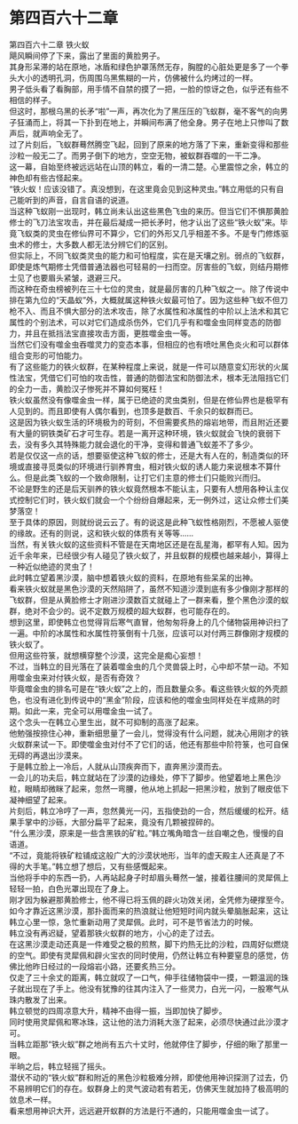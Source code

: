 # 第四百六十二章

第四百六十二章 铁火蚁\
飓风瞬间停了下来，露出了里面的黄脸男子。\
其身形呆滞的站在原地，冰盾和绿色护罩荡然无存，胸膛的心脏处更是多了一个拳头大小的透明孔洞，伤周围乌黑焦糊的一片，仿佛被什么灼烤过的一样。\
男子低头看了看胸部，用手情不自禁的摸了一把，一脸的惊讶之色，似乎还有些不相信的样子。\
但这时，那根乌黑的长矛“啦”一声，再次化为了黑压压的飞蚁群，毫不客气的向男子狂涌而上，将其一下扑到在地上，并瞬间布满了他全身。男子在地上只惨叫了数声后，就声响全无了。\
过了片刻后，飞蚁群蓦然腾空飞起，回到了原来的地方落了下来，重新变得和那些沙粒一般无二了。而男子倒下的地方，空空无物，被蚁群吞噬的一干二净。\
这一幕，自始至终被远远站在山顶的韩立，看的一清二楚。心里震惊之余，韩立的神色却有些古怪起来。\
“铁火蚁！应该没错了。真没想到，在这里竟会见到这种灵虫。”韩立用低的只有自己能听到的声音，自言自语的说道。\
当这种飞蚁刚一出现时，韩立尚未认出这些黑色飞虫的来历。但当它们不惧那黄脸修士的飞刀法宝攻击，并在最后凝成一把长矛时，他才认出了这些“铁火蚁”来。毕竟飞蚁类的灵虫在修仙界可不算少，它们的外形又几乎相差不多。不是专门修炼驱虫术的修士，大多数人都无法分辨它们的区别。\
但实际上，不同飞蚁类灵虫的能力和可怕程度，实在是天壤之别。弱点的飞蚁群，即使是炼气期修士凭借普通法器也可轻易的一扫而空。厉害些的飞蚁，则结丹期修士见了也要眉头紧皱，退避三尺。\
而这种在奇虫榜被列在三十七位的灵虫，就是最厉害的几种飞蚁之一。除了传说中排在第九位的“天晶蚁”外，大概就属这种铁火蚁最可怕了。因为这些种飞蚁不但刀枪不入、而且不惧大部分的法术攻击，除了水属性和冰属性的中阶以上法术和其它属性的个别法术，可以对它们造成杀伤外，它们几乎有和噬金虫同样变态的防御力，并且在抵挡法宝直接攻击方面，更胜噬金虫一等。\
当然它们没有噬金虫吞噬灵力的变态本事，但相应的也有喷吐黑色炎火和可以群体组合变形的可怕能力。\
有了这些能力的铁火蚁群，在某种程度上来说，就是一件可以随意变幻形状的火属性法宝，凭借它们可怕的攻击性，普通的防御法宝和防御法术，根本无法阻挡它们的全力一击，黄脸汉子惨死并不算如何冤枉！\
铁火蚁虽然没有像噬金虫一样，属于已绝迹的灵虫类别，但是在修仙界也是极罕有人见到的。而且即使有人偶尔看到，也顶多是数百、千余只的蚁群而已。\
这是因为铁火蚁生活的环境极为的苛刻，不但需要炙热的熔岩地带，而且附近还要有大量的铜铁类矿石才可生存。若是一离开这种环境，铁火蚁就会飞快的衰弱下去，没有多久其特殊能力就会退化的干净，变得和普通飞蚁差不了多少。\
若是仅仅这一点的话，想要驱使这种飞蚁的修士，还是大有人在的，制造类似的环境或直接寻觅类似的环境进行驯养育虫，相对铁火蚁的诱人能力来说根本不算什么。但是此类飞蚁的一个致命限制，让打它们主意的修士们只能败兴而归。\
不论是野生的还是后天驯养的铁火蚁竟然根本不能认主，只要有人想用各种认主仪式控制它们时，铁火蚁们就会一个个纷纷自爆起来，无一例外过，这让众修士们美梦落空！\
至于具体的原因，则就纷说云云了。有的说这是此种飞蚁性格刚烈，不愿被人驱使的缘故。还有的则说，这和铁火蚁的体质有关等等……\
当然，有关铁火蚁的这些资料不管是在天南地区还是在乱星海，都罕有人知。因为近千余年来，已经很少有人碰见了铁火蚁了，并且蚁群的规模也越来越小，算得上一种近似绝迹的灵虫了！\
此时韩立望着黑沙漠，脑中想着铁火蚁的资料，在原地有些呆呆的出神。\
看来铁火蚁就是黑色沙漠的天然陷阱了，虽然不知道沙漠到底有多少像刚才那样的飞蚁群，但是从黄脸修士才刚进沙漠数百丈就碰上了一群来看，整个黑色沙漠的蚁群，绝对不会少的。说不定数万规模的超大蚁群，也可能存在的。\
想到这里，即使韩立也觉得背后寒气直冒，他匆匆将身上的几个储物袋用神识扫了一遍。中阶的冰属性和水属性符箓倒有十几张，应该可以对付两三群像刚才规模的铁火蚁了。\
但用这些符箓，就想横穿整个沙漠，这完全是痴心妄想！\
不过，当韩立的目光落在了装着噬金虫的几个灵兽袋上时，心中却不禁一动。不知用噬金虫来对付铁火蚁，是否有奇效？\
毕竟噬金虫的排名可是在“铁火蚁”之上的，而且数量众多。看这些铁火蚁的外壳颜色，也没有进化到传说中的“黑金”阶段，应该和他的噬金虫同样处在半成熟的时期。如此一来，完全可以用噬金虫一试了。\
这个念头一在韩立心里生出，就不可抑制的高涨了起来。\
他勉强按捺住心神，重新细思量了一会儿，觉得没有什么问题，就决心用刚才的铁火蚁群来试一下。即使噬金虫对付不了它们的话，他还有那些中阶符箓，也可自保无碍的再退出沙漠来。\
于是韩立脸上一冷后，人就从山顶疾奔而下，直奔黑沙漠而去。\
一会儿的功夫后，韩立就站在了沙漠的边缘处，停下了脚步。他望着地上黑色沙粒，眼睛却微眯了起来，忽然一弯腰，他从地上抓起一把黑沙粒，放到了眼皮低下凝神细望了起来。\
片刻后，韩立冷哼了一声，忽然黄光一闪，五指使劲的一合，然后缓缓的松开。结果手掌中的沙砾，大部分扁平了起来，竟没有几颗被捏碎的。\
“什么黑沙漠，原来是一些含黑铁的矿粒。”韩立嘴角暗含一丝自嘲之色，慢慢的自语道。\
“不过，竟能将铁矿粒铺成这般广大的沙漠状地形，当年的虚天殿主人还真是了不得的大手笔。”韩立想了想后，又有些感慨起来。\
当他将手中的东西一扔，人再站起身子时却眉头蓦然一皱，接着往腰间的灵犀佩上轻轻一拍，白色光罩出现在了身上。\
刚才因为躲避那黄脸修士，他不得已将玉佩的辟火功效关闭，全凭修为硬撑至今。如今才靠近这黑沙漠，那扑面而来的热浪就让他短短时间内就头晕脑胀起来，这让韩立心里一惊，急忙重新动用了灵犀佩。此时，可不是节省法力的时候。\
韩立没有再迟疑，望着那铁火蚁群的地方，小心的走了过去。\
在这黑沙漠走动还真是一件难受之极的煎熬，脚下灼热无比的沙粒，四周好似燃烧的空气。即使有灵犀佩和辟火宝衣的同时使用，仍然让韩立有种要窒息的感觉，仿佛比他昨日经过的一段熔岩小路，还要炙热三分。\
仅走了三十余丈的距离，韩立就叹了一口气，伸手往储物袋中一摸，一颗温润的珠子就出现在了手上。他没有犹豫的往其内注入了一些灵力，白光一闪，一股寒气从珠内散发了出来。\
韩立顿觉的四周凉意大升，精神不由得一振，当即加快了脚步。\
同时使用灵犀佩和寒冰珠，这让他的法力消耗大涨了起来，必须尽快通过此沙漠才可。\
当韩立距那“铁火蚁”群之地尚有五六十丈时，他就停住了脚步，仔细的瞅了那里一眼。\
半晌之后，韩立轻摇了摇头。\
潜伏不动的“铁火蚁”群和附近的黑色沙粒极难分辨，即使他用神识探测了过去，仍不易辨明它们的存在。蚁群身上的灵气波动若有若无，仿佛天生就加持了极高明的敛息术一样。\
看来想用神识大开，远远避开蚁群的方法是行不通的，只能用噬金虫一试了。

